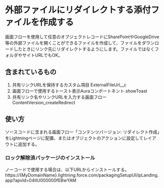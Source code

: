# 外部ファイルにリダイレクトする添付ファイルを作成する

画面フローを使用して任意のオブジェクトレコードにSharePointやGoogleDrive等の外部ファイルを開くことができるファイルを作成して、ファイルをダウンロードしたときにリンク先にリダイレクトするようにします。ファイルではなくフォルダやサイトURLでもOK。

## 含まれているもの
1. 共有リンクURLを保持するカスタム項目 ExternalFileUrl__c
1. 画面フローで使用するトースト表示Auraコンポートネント showToast
1. 共有リンク名やリンクURLを入力する画面フロー ContentVersion_createRedirect

## 使い方

ソースコードに含まれる画面フロー「コンテンツバージョン: リダイレクト作成」をLightningページに配置、またはオブジェクトのアクションに設定してレイアウトに追加する。

### ロック解除済パッケージのインストール

ノーコードで使用する場合は、以下URLからインストールする。
https\://{MyDomainName}.lightning.force.com/packagingSetupUI/ipLanding.app?apvId=04tIU000000fEBwYAM